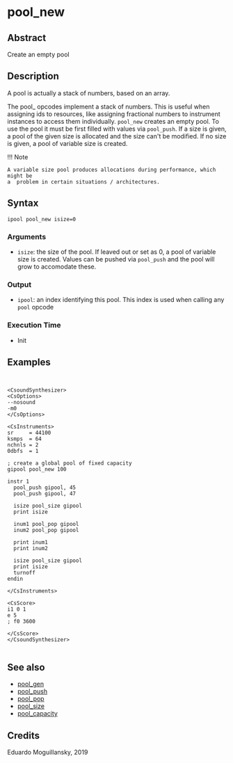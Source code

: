 # pool_new

## Abstract

Create an empty  pool


## Description

A pool is actually a stack of numbers, based on an array.

The pool_ opcodes implement a stack of numbers. This is useful when assigning
ids to resources, like assigning fractional numbers to instrument instances to
access them individually. `pool_new` creates an empty pool. To use the pool it
must be first filled with values via `pool_push`. If a size is given, a pool of
the given size is allocated and the size can't be modified. If no size is given,
a pool of variable size is created.


!!! Note

    A variable size pool produces allocations during performance, which might be
    a  problem in certain situations / architectures.


## Syntax

    ipool pool_new isize=0

### Arguments

* `isize`: the size of the pool. If leaved out or set as 0, a pool of variable
  size is created. Values can be pushed via `pool_push` and the pool will grow
  to accomodate these.

### Output

* `ipool`: an index identifying this pool. This index is used when calling any
  `pool` opcode

### Execution Time

* Init

## Examples

```csound


<CsoundSynthesizer>
<CsOptions>
--nosound
-m0
</CsOptions>

<CsInstruments>
sr     = 44100
ksmps  = 64
nchnls = 2
0dbfs  = 1

; create a global pool of fixed capacity
gipool pool_new 100

instr 1
  pool_push gipool, 45
  pool_push gipool, 47

  isize pool_size gipool
  print isize  

  inum1 pool_pop gipool
  inum2 pool_pop gipool

  print inum1
  print inum2

  isize pool_size gipool
  print isize  
  turnoff
endin

</CsInstruments>

<CsScore>
i1 0 1
e 5
; f0 3600

</CsScore>
</CsoundSynthesizer>


```

## See also

* [pool_gen](pool_gen.md)
* [pool_push](pool_push.md)
* [pool_pop](pool_pop.md)
* [pool_size](pool_size.md)
* [pool_capacity](pool_capacity.md)


## Credits

Eduardo Moguillansky, 2019
